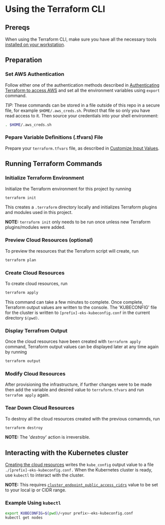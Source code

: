 # Using the Terraform CLI

## Prereqs

When using the Terraform CLI, make sure you have all the necessary tools [installed on your workstation](../../README.md#terraform).

## Preparation

### Set AWS Authentication

Follow either one of the authentication methods described in [Authenticating Terraform to access AWS](./TerraformAWSAuthentication.md) and set all the environment variables using `export` command.

*TIP:* These commands can be stored in a file outside of this repo in a secure file, for example `$HOME/.aws_creds.sh`. Protect that file so only you have read access to it. Then source your credentials into your shell environment:

```bash
. $HOME/.aws_creds.sh
```

### Pepare Variable Definitions (.tfvars) File

Prepare your `terraform.tfvars` file, as described in [Customize Input Values](../../README.md#customize-input-values).

## Running Terraform Commands

### Initialize Terraform Environment

Initialize the Terraform environment for this project by running

```bash
terraform init
```

This creates a `.terraform` directory locally and initializes Terraform plugins and modules used in this project.

**NOTE:** `terraform init` only needs to be run once unless new Terraform plugins/modules were added.

### Preview Cloud Resources (optional)

To preview the resources that the Terraform script will create, run

```bash
terraform plan
```

### Create Cloud Resources

To create cloud resources, run

```bash
terraform apply
```

This command can take a few minutes to complete. Once complete, Terraform output values are written to the console. The 'KUBECONFIG' file for the cluster is written to `[prefix]-eks-kubeconfig.conf` in the current directory `$(pwd)`.

### Display Terrafrom Output

Once the cloud resources have been created with `terraform apply` command, Terraform output values can be displayed later at any time again by running

```bash
terraform output
```

### Modify Cloud Resources

After provisioning the infrastructure, if further changes were to be made then add the variable and desired value to `terraform.tfvars` and run `terrafom apply` again.

### Tear Down Cloud Resources

To destroy all the cloud resources created with the previous comamnds, run

```bash
terraform destroy
```

**NOTE:** The '*destroy*' action is irreversible.

## Interacting with the Kubernetes cluster

[Creating the cloud resources](#create-cloud-resources) writes the `kube_config` output value to a file `./[prefix]-eks-kubeconfig.conf.` When the Kubernetes cluster is ready, use `kubectl` to interact with the cluster.

**NOTE:** This requires [`cluster_endpoint_public_access_cidrs`](../CONFIG-VARS.md#admin-access) value to be set to your local ip or CIDR range.

### Example Using `kubectl`

```bash
export KUBECONFIG=$(pwd)/<your prefix>-eks-kubeconfig.conf
kubectl get nodes
```
